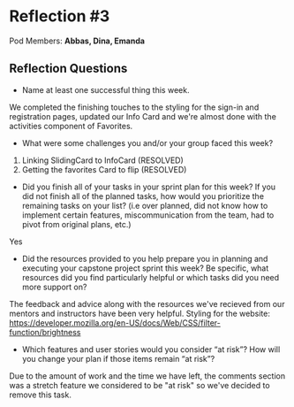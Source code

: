 # Reflection #3

Pod Members: **Abbas, Dina, Emanda**

## Reflection Questions

* Name at least one successful thing this week.

We completed the finishing touches to the styling for the sign-in and registration pages, updated our Info Card and we're almost done with the activities component of Favorites.

* What were some challenges you and/or your group faced this week?

 1. Linking SlidingCard to InfoCard (RESOLVED)
 2. Getting the favorites Card to flip (RESOLVED)

* Did you finish all of your tasks in your sprint plan for this week? If you did not finish all of the planned tasks, how would you prioritize the remaining tasks on your list?  (i.e over planned, did not know how to implement certain features, miscommunication from the team, had to pivot from original plans, etc.)

 Yes

* Did the resources provided to you help prepare you in planning and executing your capstone project sprint this week? Be specific, what resources did you find particularly helpful or which tasks did you need more support on?

 The feedback and advice along with the resources we've recieved from our mentors and instructors have been very helpful. 
 Styling for the website: https://developer.mozilla.org/en-US/docs/Web/CSS/filter-function/brightness

* Which features and user stories would you consider “at risk”? How will you change your plan if those items remain “at risk”?

 Due to the amount of work and the time we have left, the comments section was a stretch feature we considered to be "at risk" so we've decided to remove this task.
